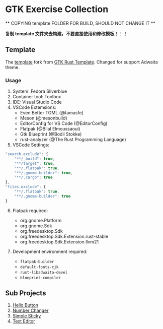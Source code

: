 # GTK Exercise Collection

** COPYING template FOLDER FOR BUILD, SHOULD NOT CHANGE IT **

**复制 template 文件夹去构建，不要直接使用和修改模板**！！！

## Template

The [template](template/) fork from [GTK Rust Template](https://gitlab.gnome.org/World/Rust/gtk-rust-template). Changed for support Adwaita theme.

### Usage

1. System: Fedora Sliverblue
2. Container tool: Toolbox
3. IDE: Visual Studio Code
4. VSCode Extemsions:
    - Even Better TOML (@tamasfe)
    - Meson (@mesonbuild)
    - EditorConfig for VS Code (@EditorConfig)
    - Flatpak (@Bilal Elmoussaoui)
    - Gtk Blueprint (@Bodil Stokke)
    - rust-analyzer (@The Rust Programming Language)
5. VSCode Settings:

```js
"search.exclude": {
    "**/_build": true,
    "**/target": true,
    "**/.flatpak": true,
    "**/.gnome-builder": true,
    "**/.cargo": true
},
"files.exclude": {
    "**/.flatpak": true,
    "**/.gnome-builder": true
}
```

6. Flatpak required:
    - org.gnome.Platform
    - org.gnome.Sdk
    - org.freedesktop.Sdk
    - org.freedesktop.Sdk.Extension.rust-stable
    - org.freedesktop.Sdk.Extension.llvm21

7. Development environment required:
    - `flatpak-builder`
    - `default-fonts-cjk`
    - `rust-libadwaita-devel`
    - `blueprint-compiler`

## Sub Projects

1. [Hello Button](hello_button/)
2. [Number Changer](number_changer/)
3. [Simple Sticky](simple_sticky/)
4. [Text Editor](text_editor/)

